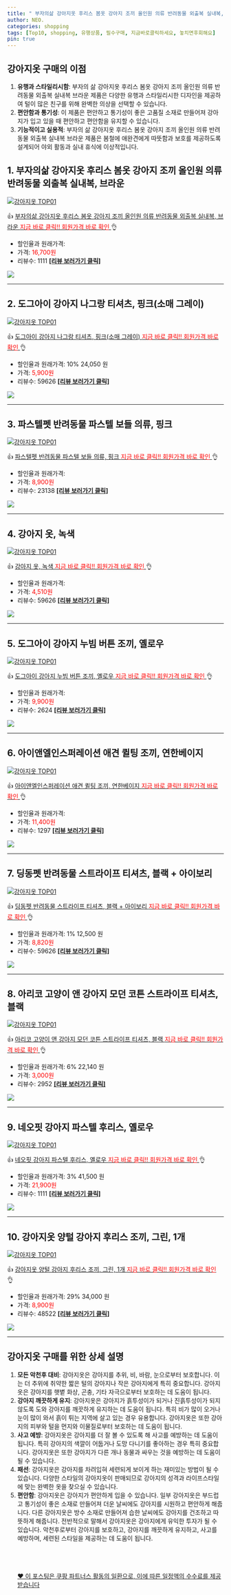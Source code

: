 ```yaml
---
title: " 부자의삶 강아지옷 후리스 봄옷 강아지 조끼 올인원 의류 반려동물 외출복 실내복, 브라운  가격 최저가 할인가 강아지옷 최저가 추천 제품 비교"
author: NEO.
categories: shopping
tags: [Top10, shopping, 유행상품, 필수구매, 지금바로클릭하세요, 놓치면후회해요]
pin: true
---
```

## 강아지옷 구매의 이점
1. **유행과 스타일리시함**: 부자의 삶 강아지옷 후리스 봄옷 강아지 조끼 올인원 의류 반려동물 외출복 실내복 브라운 제품은 다양한 유행과 스타일리시한 디자인을 제공하여 털이 많은 친구를 위해 완벽한 의상을 선택할 수 있습니다.
2. **편안함과 통기성**: 이 제품은 편안하고 통기성이 좋은 고품질 소재로 만들어져 강아지가 입고 있을 때 편안하고 편안함을 유지할 수 있습니다.
3. **기능적이고 실용적**: 부자의 삶 강아지옷 후리스 봄옷 강아지 조끼 올인원 의류 반려동물 외출복 실내복 브라운 제품은 봄철에 애완견에게 따뜻함과 보호를 제공하도록 설계되어 야외 활동과 실내 휴식에 이상적입니다.

   

## 1.  부자의삶 강아지옷 후리스 봄옷 강아지 조끼 올인원 의류 반려동물 외출복 실내복, 브라운 

[![강아지옷 TOP01](https://thumbnail10.coupangcdn.com/thumbnails/remote/490x490ex/image/vendor_inventory/e203/dd4db99d7dc886ae400675d964bbfb131f793f69349b8bc3cb2d8c6dd782.jpg)](https://link.coupang.com/re/AFFSDP?lptag=AF3617701&subid=GithubCoopas&pageKey=7842768295&traceid=V0-153&itemId=21354513473&vendorItemId=88412115589)


👍 [ 부자의삶 강아지옷 후리스 봄옷 강아지 조끼 올인원 의류 반려동물 외출복 실내복, 브라운  <font color=red> 지금 바로 클릭!! 회원가격 바로 확인 </font> ](https://link.coupang.com/re/AFFSDP?lptag=AF3617701&subid=GithubCoopas&pageKey=7842768295&traceid=V0-153&itemId=21354513473&vendorItemId=88412115589) 👌 


- 할인율과 원래가격: 
- 가격: <span style='color:red'>16,700원</span>
- 리뷰수: 1111  [**[리뷰 보러가기 클릭]**](https://link.coupang.com/re/AFFSDP?lptag=AF3617701&subid=GithubCoopas&pageKey=7842768295&traceid=V0-153&itemId=21354513473&vendorItemId=88412115589)

[![](/discount_price.png)](https://link.coupang.com/re/AFFSDP?lptag=AF3617701&subid=GithubCoopas&pageKey=7842768295&traceid=V0-153&itemId=21354513473&vendorItemId=88412115589)

---


   

## 2.  도그아이 강아지 나그랑 티셔츠, 핑크(소매 그레이) 

[![강아지옷 TOP01](https://thumbnail6.coupangcdn.com/thumbnails/remote/490x490ex/image/retail/images/5475561983758545-3970389e-9721-4a62-bfcf-d62ab8a4521a.jpg)](https://link.coupang.com/re/AFFSDP?lptag=AF3617701&subid=GithubCoopas&pageKey=64233928&traceid=V0-153&itemId=217797687&vendorItemId=3526210180)


👍 [ 도그아이 강아지 나그랑 티셔츠, 핑크(소매 그레이)  <font color=red> 지금 바로 클릭!! 회원가격 바로 확인 </font> ](https://link.coupang.com/re/AFFSDP?lptag=AF3617701&subid=GithubCoopas&pageKey=64233928&traceid=V0-153&itemId=217797687&vendorItemId=3526210180) 👌 


- 할인율과 원래가격: 10%  24,050   원
- 가격: <span style='color:red'>5,900원</span>
- 리뷰수: 59626  [**[리뷰 보러가기 클릭]**](https://link.coupang.com/re/AFFSDP?lptag=AF3617701&subid=GithubCoopas&pageKey=64233928&traceid=V0-153&itemId=217797687&vendorItemId=3526210180)

[![](/discount_price.png)](https://link.coupang.com/re/AFFSDP?lptag=AF3617701&subid=GithubCoopas&pageKey=64233928&traceid=V0-153&itemId=217797687&vendorItemId=3526210180)

---


   

## 3.  파스텔펫 반려동물 파스텔 보들 의류, 핑크 

[![강아지옷 TOP01](https://thumbnail9.coupangcdn.com/thumbnails/remote/490x490ex/image/rs_quotation_api/zptwenwn/772537c3cab84c6d9c091d2b8f926976.jpg)](https://link.coupang.com/re/AFFSDP?lptag=AF3617701&subid=GithubCoopas&pageKey=6171235190&traceid=V0-153&itemId=12047570115&vendorItemId=79319761071)


👍 [ 파스텔펫 반려동물 파스텔 보들 의류, 핑크  <font color=red> 지금 바로 클릭!! 회원가격 바로 확인 </font> ](https://link.coupang.com/re/AFFSDP?lptag=AF3617701&subid=GithubCoopas&pageKey=6171235190&traceid=V0-153&itemId=12047570115&vendorItemId=79319761071) 👌 


- 할인율과 원래가격: 
- 가격: <span style='color:red'>8,900원</span>
- 리뷰수: 23138  [**[리뷰 보러가기 클릭]**](https://link.coupang.com/re/AFFSDP?lptag=AF3617701&subid=GithubCoopas&pageKey=6171235190&traceid=V0-153&itemId=12047570115&vendorItemId=79319761071)

[![](/discount_price.png)](https://link.coupang.com/re/AFFSDP?lptag=AF3617701&subid=GithubCoopas&pageKey=6171235190&traceid=V0-153&itemId=12047570115&vendorItemId=79319761071)

---


   

## 4.  강아지 옷, 녹색 

[![강아지옷 TOP01](https://thumbnail9.coupangcdn.com/thumbnails/remote/490x490ex/image/retail/images/2022/06/07/17/1/bd2c53fd-151c-42a7-99ad-eea3c3f503ca.jpg)](https://link.coupang.com/re/AFFSDP?lptag=AF3617701&subid=GithubCoopas&pageKey=6566359062&traceid=V0-153&itemId=14722153125&vendorItemId=81962828273)


👍 [ 강아지 옷, 녹색  <font color=red> 지금 바로 클릭!! 회원가격 바로 확인 </font> ](https://link.coupang.com/re/AFFSDP?lptag=AF3617701&subid=GithubCoopas&pageKey=6566359062&traceid=V0-153&itemId=14722153125&vendorItemId=81962828273) 👌 


- 할인율과 원래가격: 
- 가격: <span style='color:red'>4,510원</span>
- 리뷰수: 59626  [**[리뷰 보러가기 클릭]**](https://link.coupang.com/re/AFFSDP?lptag=AF3617701&subid=GithubCoopas&pageKey=6566359062&traceid=V0-153&itemId=14722153125&vendorItemId=81962828273)

[![](/discount_price.png)](https://link.coupang.com/re/AFFSDP?lptag=AF3617701&subid=GithubCoopas&pageKey=6566359062&traceid=V0-153&itemId=14722153125&vendorItemId=81962828273)

---


   

## 5.  도그아이 강아지 누빔 버튼 조끼, 옐로우 

[![강아지옷 TOP01](https://thumbnail7.coupangcdn.com/thumbnails/remote/490x490ex/image/rs_quotation_api/0k09d1af/489b3f8ac3594bf3bcd2a83b7d8765f7.jpg)](https://link.coupang.com/re/AFFSDP?lptag=AF3617701&subid=GithubCoopas&pageKey=7292188588&traceid=V0-153&itemId=18641001165&vendorItemId=85776109592)


👍 [ 도그아이 강아지 누빔 버튼 조끼, 옐로우  <font color=red> 지금 바로 클릭!! 회원가격 바로 확인 </font> ](https://link.coupang.com/re/AFFSDP?lptag=AF3617701&subid=GithubCoopas&pageKey=7292188588&traceid=V0-153&itemId=18641001165&vendorItemId=85776109592) 👌 


- 할인율과 원래가격: 
- 가격: <span style='color:red'>9,900원</span>
- 리뷰수: 2624  [**[리뷰 보러가기 클릭]**](https://link.coupang.com/re/AFFSDP?lptag=AF3617701&subid=GithubCoopas&pageKey=7292188588&traceid=V0-153&itemId=18641001165&vendorItemId=85776109592)

[![](/discount_price.png)](https://link.coupang.com/re/AFFSDP?lptag=AF3617701&subid=GithubCoopas&pageKey=7292188588&traceid=V0-153&itemId=18641001165&vendorItemId=85776109592)

---


   

## 6.  아이앤엘인스퍼레이션 애견 퀼팅 조끼, 연한베이지 

[![강아지옷 TOP01](https://thumbnail8.coupangcdn.com/thumbnails/remote/490x490ex/image/product/image/vendoritem/2019/01/17/3596255316/c79c1ebc-5fb2-4c75-b80f-07c70771d853.jpg)](https://link.coupang.com/re/AFFSDP?lptag=AF3617701&subid=GithubCoopas&pageKey=72639823&traceid=V0-153&itemId=242130096&vendorItemId=3596255316)


👍 [ 아이앤엘인스퍼레이션 애견 퀼팅 조끼, 연한베이지  <font color=red> 지금 바로 클릭!! 회원가격 바로 확인 </font> ](https://link.coupang.com/re/AFFSDP?lptag=AF3617701&subid=GithubCoopas&pageKey=72639823&traceid=V0-153&itemId=242130096&vendorItemId=3596255316) 👌 


- 할인율과 원래가격: 
- 가격: <span style='color:red'>11,400원</span>
- 리뷰수: 1297  [**[리뷰 보러가기 클릭]**](https://link.coupang.com/re/AFFSDP?lptag=AF3617701&subid=GithubCoopas&pageKey=72639823&traceid=V0-153&itemId=242130096&vendorItemId=3596255316)

[![](/discount_price.png)](https://link.coupang.com/re/AFFSDP?lptag=AF3617701&subid=GithubCoopas&pageKey=72639823&traceid=V0-153&itemId=242130096&vendorItemId=3596255316)

---


   

## 7.  딩동펫 반려동물 스트라이프 티셔츠, 블랙 + 아이보리 

[![강아지옷 TOP01](https://thumbnail7.coupangcdn.com/thumbnails/remote/490x490ex/image/retail/images/2020/10/15/11/0/842d2288-0f11-4267-a186-75bbc167249d.jpg)](https://link.coupang.com/re/AFFSDP?lptag=AF3617701&subid=GithubCoopas&pageKey=2340748064&traceid=V0-153&itemId=4055447021&vendorItemId=72039564803)


👍 [ 딩동펫 반려동물 스트라이프 티셔츠, 블랙 + 아이보리  <font color=red> 지금 바로 클릭!! 회원가격 바로 확인 </font> ](https://link.coupang.com/re/AFFSDP?lptag=AF3617701&subid=GithubCoopas&pageKey=2340748064&traceid=V0-153&itemId=4055447021&vendorItemId=72039564803) 👌 


- 할인율과 원래가격: 1%  12,500   원
- 가격: <span style='color:red'>8,820원</span>
- 리뷰수: 59626  [**[리뷰 보러가기 클릭]**](https://link.coupang.com/re/AFFSDP?lptag=AF3617701&subid=GithubCoopas&pageKey=2340748064&traceid=V0-153&itemId=4055447021&vendorItemId=72039564803)

[![](/discount_price.png)](https://link.coupang.com/re/AFFSDP?lptag=AF3617701&subid=GithubCoopas&pageKey=2340748064&traceid=V0-153&itemId=4055447021&vendorItemId=72039564803)

---


   

## 8.  아리코 고양이 앤 강아지 모던 코튼 스트라이프 티셔츠, 블랙 

[![강아지옷 TOP01](https://thumbnail7.coupangcdn.com/thumbnails/remote/490x490ex/image/retail/images/2018/03/12/15/8/3fe43b9c-d635-4b88-8b30-4281bbae11b4.jpg)](https://link.coupang.com/re/AFFSDP?lptag=AF3617701&subid=GithubCoopas&pageKey=69953100&traceid=V0-153&itemId=234046244&vendorItemId=3572128210)


👍 [ 아리코 고양이 앤 강아지 모던 코튼 스트라이프 티셔츠, 블랙  <font color=red> 지금 바로 클릭!! 회원가격 바로 확인 </font> ](https://link.coupang.com/re/AFFSDP?lptag=AF3617701&subid=GithubCoopas&pageKey=69953100&traceid=V0-153&itemId=234046244&vendorItemId=3572128210) 👌 


- 할인율과 원래가격: 6%  22,140   원
- 가격: <span style='color:red'>3,000원</span>
- 리뷰수: 2952  [**[리뷰 보러가기 클릭]**](https://link.coupang.com/re/AFFSDP?lptag=AF3617701&subid=GithubCoopas&pageKey=69953100&traceid=V0-153&itemId=234046244&vendorItemId=3572128210)

[![](/discount_price.png)](https://link.coupang.com/re/AFFSDP?lptag=AF3617701&subid=GithubCoopas&pageKey=69953100&traceid=V0-153&itemId=234046244&vendorItemId=3572128210)

---


   

## 9.  네오핏 강아지 파스텔 후리스, 옐로우 

[![강아지옷 TOP01](https://thumbnail8.coupangcdn.com/thumbnails/remote/490x490ex/image/vendor_inventory/deb1/8925870b061deddeb8c0561fdb528ee84bf2e038bb144ac21dc165f5c3dd.jpg)](https://link.coupang.com/re/AFFSDP?lptag=AF3617701&subid=GithubCoopas&pageKey=6745682665&traceid=V0-153&itemId=15760661405&vendorItemId=84721311929)


👍 [ 네오핏 강아지 파스텔 후리스, 옐로우  <font color=red> 지금 바로 클릭!! 회원가격 바로 확인 </font> ](https://link.coupang.com/re/AFFSDP?lptag=AF3617701&subid=GithubCoopas&pageKey=6745682665&traceid=V0-153&itemId=15760661405&vendorItemId=84721311929) 👌 


- 할인율과 원래가격: 3%  41,500   원
- 가격: <span style='color:red'>21,900원</span>
- 리뷰수: 1111  [**[리뷰 보러가기 클릭]**](https://link.coupang.com/re/AFFSDP?lptag=AF3617701&subid=GithubCoopas&pageKey=6745682665&traceid=V0-153&itemId=15760661405&vendorItemId=84721311929)

[![](/discount_price.png)](https://link.coupang.com/re/AFFSDP?lptag=AF3617701&subid=GithubCoopas&pageKey=6745682665&traceid=V0-153&itemId=15760661405&vendorItemId=84721311929)

---


   

## 10.  강아지옷 양털 강아지 후리스 조끼, 그린, 1개 

[![강아지옷 TOP01](https://thumbnail7.coupangcdn.com/thumbnails/remote/490x490ex/image/vendor_inventory/5420/902224fefc1e84d1a6567514d7b029b498bf7185a0c7879a388e56d1a9bf.jpg)](https://link.coupang.com/re/AFFSDP?lptag=AF3617701&subid=GithubCoopas&pageKey=7679973000&traceid=V0-153&itemId=20510521387&vendorItemId=87588262934)


👍 [ 강아지옷 양털 강아지 후리스 조끼, 그린, 1개  <font color=red> 지금 바로 클릭!! 회원가격 바로 확인 </font> ](https://link.coupang.com/re/AFFSDP?lptag=AF3617701&subid=GithubCoopas&pageKey=7679973000&traceid=V0-153&itemId=20510521387&vendorItemId=87588262934) 👌 


- 할인율과 원래가격: 29%  34,000   원
- 가격: <span style='color:red'>8,900원</span>
- 리뷰수: 48522  [**[리뷰 보러가기 클릭]**](https://link.coupang.com/re/AFFSDP?lptag=AF3617701&subid=GithubCoopas&pageKey=7679973000&traceid=V0-153&itemId=20510521387&vendorItemId=87588262934)

[![](/discount_price.png)](https://link.coupang.com/re/AFFSDP?lptag=AF3617701&subid=GithubCoopas&pageKey=7679973000&traceid=V0-153&itemId=20510521387&vendorItemId=87588262934)

---
## 강아지옷 구매를 위한 상세 설명
1. **모든 악천후 대비**: 강아지옷은 강아지를 추위, 비, 바람, 눈으로부터 보호합니다. 이는 더 추위에 취약한 짧은 털의 강아지나 작은 강아지에게 특히 중요합니다. 강아지옷은 강아지를 햇볕 화상, 곤충, 기타 자극으로부터 보호하는 데 도움이 됩니다.
2. **강아지 깨끗하게 유지**: 강아지옷은 강아지가 흙투성이가 되거나 진흙투성이가 되지 않도록 도와 강아지를 깨끗하게 유지하는 데 도움이 됩니다. 특히 비가 많이 오거나 눈이 많이 와서 흙이 튀는 지역에 살고 있는 경우 유용합니다. 강아지옷은 또한 강아지의 피부와 털을 먼지와 이물질로부터 보호하는 데 도움이 됩니다.
3. **사고 예방**: 강아지옷은 강아지를 더 잘 볼 수 있도록 해 사고를 예방하는 데 도움이 됩니다. 특히 강아지의 색깔이 어둡거나 도망 다니기를 좋아하는 경우 특히 중요합니다. 강아지옷은 또한 강아지가 다른 개나 동물과 싸우는 것을 예방하는 데 도움이 될 수 있습니다.
4. **패션**: 강아지옷은 강아지를 차려입혀 세련되게 보이게 하는 재미있는 방법이 될 수 있습니다. 다양한 스타일의 강아지옷이 판매되므로 강아지의 성격과 라이프스타일에 맞는 완벽한 옷을 찾으실 수 있습니다.
5. **편안함**: 강아지옷은 강아지가 편안하게 입을 수 있습니다. 일부 강아지옷은 부드럽고 통기성이 좋은 소재로 만들어져 더운 날씨에도 강아지를 시원하고 편안하게 해줍니다. 다른 강아지옷은 방수 소재로 만들어져 습한 날씨에도 강아지를 건조하고 따뜻하게 해줍니다.
전반적으로 말해서 강아지옷은 강아지에게 유익한 투자가 될 수 있습니다. 악천후로부터 강아지를 보호하고, 강아지를 깨끗하게 유지하고, 사고를 예방하며, 세련된 스타일을 제공하는 데 도움이 됩니다.<br><br><br><br><br> [ ❤  이 포스팅은 쿠팡 파트너스 활동의 일환으로, 이에 따른 일정액의 수수료를 제공받습니다](https://link.coupang.com/a/bcEFyh)